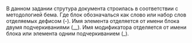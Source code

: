 В данном задании струтура документа строилась в соответствии с методологией бема.
Где блок обозначалься как слово или набор слов отделяемых дефисом (-).
Имя элемента отделяется от имени блока двумя подчеркиваниями (__).
Имя модификатора отделяется от имени блока или элемента одним подчеркиванием (_).
